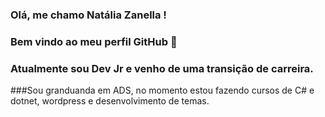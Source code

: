### Olá, me chamo Natália Zanella ! 
### Bem vindo ao meu perfil GitHub 👋

### Atualmente sou Dev Jr e venho de uma transição de carreira.
###Sou granduanda em ADS, no momento estou fazendo cursos de C# e dotnet, wordpress e desenvolvimento de temas.
